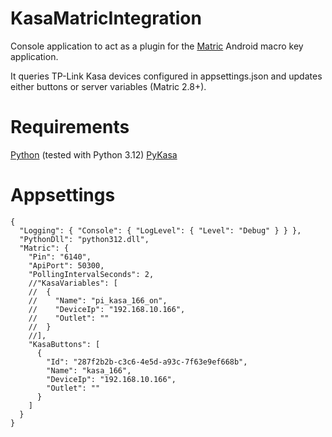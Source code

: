 # KasaMatricIntegration
Console application to act as a plugin for the [Matric](https://matricapp.com/) Android macro key application.

It queries TP-Link Kasa devices configured in appsettings.json and updates either buttons or server variables (Matric 2.8+).

# Requirements
[Python](https://www.python.org/downloads/release/) (tested with Python 3.12)
[PyKasa](https://github.com/python-kasa/python-kasa)

# Appsettings
    {
      "Logging": { "Console": { "LogLevel": { "Level": "Debug" } } },
      "PythonDll": "python312.dll",
      "Matric": {
        "Pin": "6140",
        "ApiPort": 50300,
        "PollingIntervalSeconds": 2,
        //"KasaVariables": [
        //  {
        //    "Name": "pi_kasa_166_on",
        //    "DeviceIp": "192.168.10.166",
        //    "Outlet": ""
        //  }
        //],
        "KasaButtons": [
          {
            "Id": "287f2b2b-c3c6-4e5d-a93c-7f63e9ef668b",
            "Name": "kasa_166",
            "DeviceIp": "192.168.10.166",
            "Outlet": ""
          }
        ]
      }
    }
